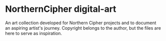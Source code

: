 # NorthernCipher digital-art
An art collection developed for Northern Cipher projects and to document an aspiring artist's journey. Copyright belongs to the author, but the files are here to serve as inspiration.

